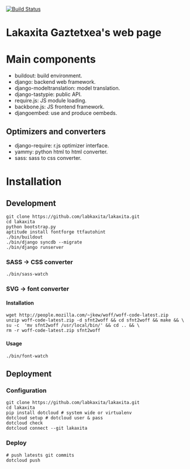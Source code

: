 [![Build Status](https://travis-ci.org/labkaxita/lakaxita.png)](https://travis-ci.org/labkaxita/lakaxita)

Lakaxita Gaztetxea's web page
=============================


Main components
===============

- buildout: build environment.
- django: backend web framework.
- django-modeltranslation: model translation.
- django-tastypie: public API.
- require.js: JS module loading.
- backbone.js: JS frontend framework.
- djangoembed: use and produce oembeds.

Optimizers and converters 
-------------------------

- django-require: r.js optimizer interface.
- yammy: python html to html converter.
- sass: sass to css converter.


Installation
============

Development
-----------

    git clone https://github.com/labkaxita/lakaxita.git
    cd lakaxita
    python bootstrap.py
    aptitude install fontforge ttfautohint
    ./bin/buildout
    ./bin/django syncdb --migrate
    ./bin/django runserver


### SASS -> CSS converter
    
    ./bin/sass-watch


### SVG -> font converter

#### Installation

    wget http://people.mozilla.com/~jkew/woff/woff-code-latest.zip
    unzip woff-code-latest.zip -d sfnt2woff && cd sfnt2woff && make && \
    su -c  'mv sfnt2woff /usr/local/bin/' && cd .. && \
    rm -r woff-code-latest.zip sfnt2woff

#### Usage

    ./bin/font-watch


Deployment
----------

### Configuration
    git clone https://github.com/labkaxita/lakaxita.git
    cd lakaxita
    pip install dotcloud # system wide or virtualenv
    dotcloud setup # dotcloud user & pass
    dotcloud check
    dotcloud connect --git lakaxita

### Deploy
    # push latests git commits
    dotcloud push
